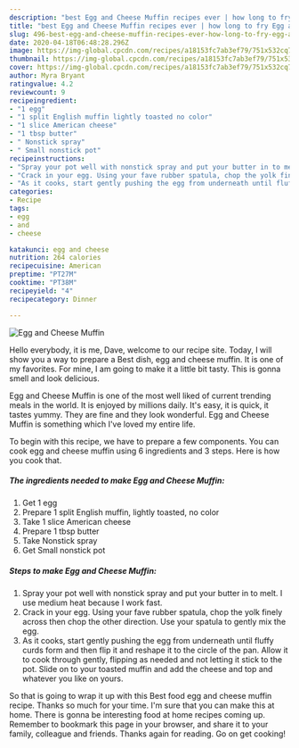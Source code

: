 ```yaml
---
description: "best Egg and Cheese Muffin recipes ever | how long to fry Egg and Cheese Muffin"
title: "best Egg and Cheese Muffin recipes ever | how long to fry Egg and Cheese Muffin"
slug: 496-best-egg-and-cheese-muffin-recipes-ever-how-long-to-fry-egg-and-cheese-muffin
date: 2020-04-18T06:48:28.296Z
image: https://img-global.cpcdn.com/recipes/a18153fc7ab3ef79/751x532cq70/egg-and-cheese-muffin-recipe-main-photo.jpg
thumbnail: https://img-global.cpcdn.com/recipes/a18153fc7ab3ef79/751x532cq70/egg-and-cheese-muffin-recipe-main-photo.jpg
cover: https://img-global.cpcdn.com/recipes/a18153fc7ab3ef79/751x532cq70/egg-and-cheese-muffin-recipe-main-photo.jpg
author: Myra Bryant
ratingvalue: 4.2
reviewcount: 9
recipeingredient:
- "1 egg"
- "1 split English muffin lightly toasted no color"
- "1 slice American cheese"
- "1 tbsp butter"
- " Nonstick spray"
- " Small nonstick pot"
recipeinstructions:
- "Spray your pot well with nonstick spray and put your butter in to melt. I use medium heat because I work fast."
- "Crack in your egg. Using your fave rubber spatula, chop the yolk finely across then chop the other direction. Use your spatula to gently mix the egg."
- "As it cooks, start gently pushing the egg from underneath until fluffy curds form and then flip it and reshape it to the circle of the pan. Allow it to cook through gently, flipping as needed and not letting it stick to the pot. Slide on to your toasted muffin and add the cheese and top and whatever you like on yours."
categories:
- Recipe
tags:
- egg
- and
- cheese

katakunci: egg and cheese 
nutrition: 264 calories
recipecuisine: American
preptime: "PT27M"
cooktime: "PT38M"
recipeyield: "4"
recipecategory: Dinner

---
```



![Egg and Cheese Muffin](https://img-global.cpcdn.com/recipes/a18153fc7ab3ef79/751x532cq70/egg-and-cheese-muffin-recipe-main-photo.jpg)

Hello everybody, it is me, Dave, welcome to our recipe site. Today, I will show you a way to prepare a Best dish, egg and cheese muffin. It is one of my favorites. For mine, I am going to make it a little bit tasty. This is gonna smell and look delicious.

Egg and Cheese Muffin is one of the most well liked of current trending meals in the world. It is enjoyed by millions daily. It's easy, it is quick, it tastes yummy. They are fine and they look wonderful. Egg and Cheese Muffin is something which I've loved my entire life.




To begin with this recipe, we have to prepare a few components. You can cook egg and cheese muffin using 6 ingredients and 3 steps. Here is how you cook that.

<!--inarticleads1-->

##### The ingredients needed to make Egg and Cheese Muffin:

1. Get 1 egg
1. Prepare 1 split English muffin, lightly toasted, no color
1. Take 1 slice American cheese
1. Prepare 1 tbsp butter
1. Take  Nonstick spray
1. Get  Small nonstick pot




<!--inarticleads2-->

##### Steps to make Egg and Cheese Muffin:

1. Spray your pot well with nonstick spray and put your butter in to melt. I use medium heat because I work fast.
1. Crack in your egg. Using your fave rubber spatula, chop the yolk finely across then chop the other direction. Use your spatula to gently mix the egg.
1. As it cooks, start gently pushing the egg from underneath until fluffy curds form and then flip it and reshape it to the circle of the pan. Allow it to cook through gently, flipping as needed and not letting it stick to the pot. Slide on to your toasted muffin and add the cheese and top and whatever you like on yours.




So that is going to wrap it up with this Best food egg and cheese muffin recipe. Thanks so much for your time. I'm sure that you can make this at home. There is gonna be interesting food at home recipes coming up. Remember to bookmark this page in your browser, and share it to your family, colleague and friends. Thanks again for reading. Go on get cooking!
